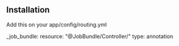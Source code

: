 Installation
------------

Add this on your app/config/routing.yml

_job_bundle:
   resource: "@JobBundle/Controller/"
   type:     annotation
